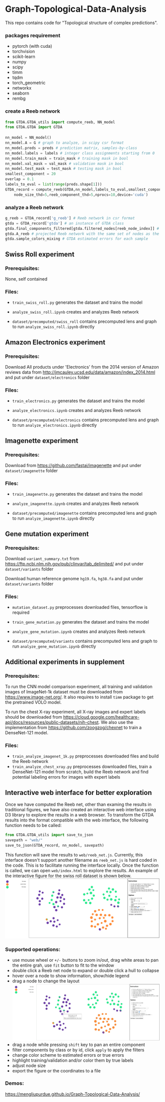 # Graph-Topological-Data-Analysis
This repo contains code for "Topological structure of complex predictions". 
### packages requirement
* pytorch (with cuda)
* torchvision
* scikit-learn
* numpy
* scipy
* timm
* tqdm
* torch_geometric
* networkx
* seaborn
* rembg

### create a Reeb network

```python
from GTDA.GTDA_utils import compute_reeb, NN_model
from GTDA.GTDA import GTDA

nn_model = NN_model()
nn_model.A = G # graph to analyze, in scipy csr format
nn_model.preds = preds # prediction matrix, samples-by-class
nn_model.labels = labels # integer class assignments starting from 0
nn_model.train_mask = train_mask # training mask in bool
nn_model.val_mask = val_mask # validation mask in bool
nn_model.test_mask = test_mask # testing mask in bool
smallest_component = 20
overlap = 0.1
labels_to_eval = list(range(preds.shape[1]))
GTDA_record = compute_reeb(GTDA,nn_model,labels_to_eval,smallest_component,overlap,
    node_size_thd=5,reeb_component_thd=5,nprocs=10,device='cuda')
```
### analyze a Reeb network
```python
g_reeb = GTDA_record['g_reeb'] # Reeb network in csr format
gtda = GTDA_record['gtda'] # an instance of GTDA class
gtda.final_components_filtered[gtda.filtered_nodes[reeb_node_index]] # map a reeb node back to the original component
gtda.A_reeb # projected Reeb network with the same set of nodes as the original graph
gtda.sample_colors_mixing # GTDA estimated errors for each sample
```

## Swiss Roll experiment
### Prerequisites: 
None, self contained
### Files: 
* ```train_swiss_roll.py``` generates the dataset and trains the model

* ```analyze_swiss_roll.ipynb``` creates and analyzes Reeb network 
* ```dataset/precomputed/swiss_roll``` contains precomputed lens and graph to run ```analyze_swiss_roll.ipynb``` directly



## Amazon Electronics experiment
### Prerequisites:
Download All products under 'Electronics' from the 2014 version of Amazon reviews data from <http://jmcauley.ucsd.edu/data/amazon/index_2014.html> and put under ```dataset/electronics``` folder
### Files: 
* ```train_electronics.py``` generates the dataset and trains the model

* ```analyze_electronics.ipynb``` creates and analyzes Reeb network 
* ```dataset/precomputed/electronics``` contains precomputed lens and graph to run ```analyze_electronics.ipynb``` directly

## Imagenette experiment
### Prerequisites:
Download from <https://github.com/fastai/imagenette> and put under ```dataset/imagenette``` folder
### Files: 
* ```train_imagenette.py``` generates the dataset and trains the model

* ```analyze_imagenette.ipynb``` creates and analyzes Reeb network 
* ```dataset/precomputed/imagenette``` contains precomputed lens and graph to run ```analyze_imagenette.ipynb``` directly

## Gene mutation experiment
### Prerequisites:
Download ```variant_summary.txt``` from <https://ftp.ncbi.nlm.nih.gov/pub/clinvar/tab_delimited/> and put under ```dataset/variants``` folder 

Download human reference genome ```hg19.fa```, ```hg38.fa``` and put under ```dataset/variants``` folder 
### Files: 
* ```mutation_dataset.py``` preprocesses downloaded files, tensorflow is required
* ```train_gene_mutation.py``` generates the dataset and trains the model

* ```analyze_gene_mutation.ipynb``` creates and analyzes Reeb network 
* ```dataset/precomputed/variants``` contains precomputed lens and graph to run ```analyze_gene_mutation.ipynb``` directly

## Additional experiments in supplement
### Prerequisites:
To run the CNN model comparison experiment, all training and validation images of ImageNet-1k dataset must be downloaded from <https://www.image-net.org/>. It also requires to install ```timm``` package to get the pretrained VOLO model.

To run the chest X-ray experiment, all X-ray images and expert labels should be downloaded from <https://cloud.google.com/healthcare-api/docs/resources/public-datasets/nih-chest>. We also use the implementation from <https://github.com/zoogzog/chexnet> to train a DenseNet-121 model.
### Files: 
* ```train_analyze_imagenet_1k.py``` preprocesses downloaded files and build the Reeb network
* ```train_analyze_chest_xray.py``` preprocesses downloaded files, train a DenseNet-121 model from scratch, build the Reeb network and find potential labeling errors for images with expert labels

## Interactive web interface for better exploration
Once we have computed the Reeb net, other than examing the results in traditional figures, we have also created an interactive web interface using D3 library to explore the results in a web browser. To transform the GTDA results into the format compatible with the web interface, the following function needs to be called:

```python
from GTDA.GTDA_utils import save_to_json
savepath = "web/"
save_to_json(GTDA_record, nn_model, savepath)
```
This function will save the results to ```web/reeb_net.js```. Currently, this interface doesn't support another filename as ```reeb_net.js``` is hard coded in the code. This is to facilitate running the interface locally. Once the function is called, we can open ```web/index.html``` to explore the results. An example of the interactive figure for the swiss roll dataset is shown below.
<img src="web/imgs/demo.png"/>
### Supported operations:

* use mouse wheel or ```+/-``` buttons to zoom in/out, drag white areas to pan the entire grah, use ```fit``` button to fit to the window
* double click a Reeb net node to expand or double click a hull to collapse
* hover over a node to show information, show/hide legend
* drag a node to change the layout <img src="web/imgs/drag.gif"/>
* drag a node while pressing ```shift``` key to pan an entire component
* filter components by class or by id, click ```apply``` to apply the filters
* change color scheme to estimated errors or true errors
* highlight training/validation and/or color them by true labels
* adjust node size
* export the figure or the coordinates to a file

### Demos:
<https://mengliupurdue.github.io/Graph-Topological-Data-Analysis/>
